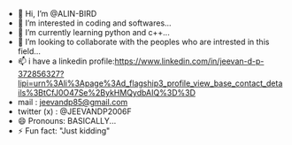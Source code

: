 - 👋 Hi, I’m @ALIN-BIRD
- 👀 I’m interested in coding and softwares...
- 🌱 I’m currently learning python and c++...
- 💞️ I’m looking to collaborate with the peoples who are intrested in this field...
- 📫 i have a linkedin profile:https://www.linkedin.com/in/jeevan-d-p-372856327?lipi=urn%3Ali%3Apage%3Ad_flagship3_profile_view_base_contact_details%3BtCfJ0O47Se%2BykHMQydbAIQ%3D%3D
-    mail : jeevandp85@gmail.com
-    twitter (x) : @JEEVANDP2006F  
- 😄 Pronouns: BASICALLY...
- ⚡ Fun fact: "Just kidding"

<!---
ALIN-BIRD/ALIN-BIRD is a ✨ special ✨ repository because its `README.md` (this file) appears on your GitHub profile.
You can click the Preview link to take a look at your changes.
--->
